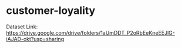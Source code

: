 # customer-loyality
Dataset
Link: https://drive.google.com/drive/folders/1aUmDDT_P2oRbEeKneEEJlG-iAJAD-okt?usp=sharing
